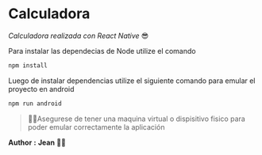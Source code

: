 # Calculadora

_Calculadora realizada con React Native_ 😎

Para instalar las dependecias de Node utilize el comando

```javascript
npm install
```

Luego de instalar dependencias utilize el siguiente comando
para emular el proyecto en android

```javascript
npm run android
```

> 🎯🎯Asegurese de tener una maquina virtual o dispisitivo fisico para poder emular correctamente la aplicación

**Author** **:** **Jean** 🕵️‍♂️
